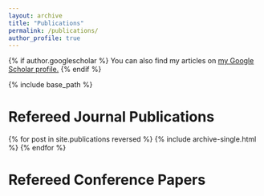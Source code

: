 ```yaml
---
layout: archive
title: "Publications"
permalink: /publications/
author_profile: true
---
```


{% if author.googlescholar %}
  You can also find my articles on <u><a href="{{https://scholar.google.es/citations?user=9d5iV8oAAAAJ&hl=en&oi=ao}}">my Google Scholar profile</a>.</u>
{% endif %}

{% include base_path %}

Refereed Journal Publications
===
{% for post in site.publications reversed %}
  {% include archive-single.html %}
{% endfor %}

Refereed Conference Papers
===

